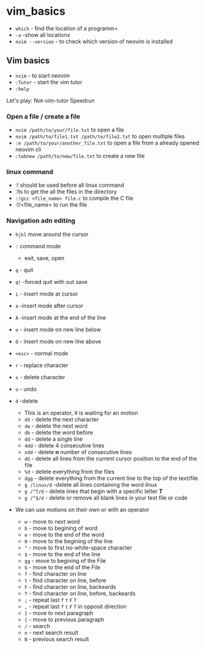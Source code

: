 # vim_basics
- `which` - find the location of a programm=
- `-a` -show all locations
- `nvim --version` - to check which version of neovim is installed

## Vim basics
- `nvim` - to start neovim
- `:Tutor` - start the vim tutor
- `:help`

Let's play: Not-vim-tutor Speedrun

### Open a file / create a file
- `nvim /path/to/your/file.txt`  to open a file
- `nvim /path/to/file1.txt /path/to/file2.txt` to open multiple files
- `:e /path/to/your/another_file.txt` to open a file from a already opened neovim cli
- `:tabnew /path/to/new/file.txt`   to create a new file

### linux command
- :!  should be used before all linux command
- :!ls to get the all the files in the directory
- ` :!gcc <file_name> file.c ` to compile the C file
- :!/<file_name> to run the file

 ### Navigation adn editing

 - ` hjkl ` move around the cursor
 -  `:` command mode
     -  exit, save, open
 - `q` - quit
 - `q!` -forced quit with out save

 - `i` - insert mode at cursor
 - `a` -insert mode after cursor
 - `A` -insert mode at the end of the line
 - `o` - insert mode on new line below
 - `O` - insert mode on new line above
 - `<esc>` - normal mode

 - `r` - replace character
 - `x` - delete character
 - `u` - undo

 - `d` -delete
   -    This is an operator, it is waiting for an motion
   -    `dX` - delete the next character
   -    `dw` - delete the next word
   -    `db` - delete the word before
   -    `dd` - delete a single line
   -    `4dd` - delete 4 consecutive lines
   -    `ndd` - delete **n** number of consecutive lines
   -    `dG`  - delete all lines from the current cursor position to the end of the file
   -    `%d`  - delete everything from the files
   -    `dgg` - delete everything from the current line to the top of the text/file
   -    `g /linux/d` -delete all lines containing the word _linux_
   -    `g /^T/d` - delete lines that begin with a specific letter **T**
   -    `g /^$/d` - delete or remove all blank lines in your text file or code
     
- We can use motions on their own or with an operator
  - `w` - move to next word
  - `b` - move to begining of word
  - `e` - move to the end of the word
  - `0` - move to the begining of the line
  - `^` - move to first no-white-space character
  - `$` - move to the end of the line
  - `gg` - move to begining of the File
  - `G` - move to the end of the File
  - `f` - find character on line
  - `t` - find character on line, before
  - `F` - find character on line, backeards
  - `T` - find character on line, before, backeards
  - `;` - repeat last `f` `t` `F` `T`
  - `,` - repeat last `f` `t` `F` `T` in opposit direction
  - `}` - move to next paragraph
  - `{` - move to previous paragraph
  - `/` - search
  - `n` - next search result
  - `N` - previous search result
